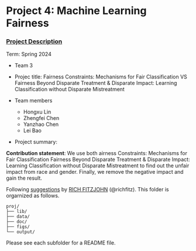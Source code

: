 # Project 4: Machine Learning Fairness

### [Project Description](doc/project4_desc.md)

Term: Spring 2024

+ Team 3
+ Projec title: Fairness Constraints: Mechanisms for Fair Classification VS Fairness Beyond Disparate Treatment & Disparate Impact: Learning Classification without Disparate Mistreatment
+ Team members
	+ Hongxu Lin
	+ Zhengfei Chen
	+ Yanzhao Chen
	+ Lei Bao

+ Project summary: 
	
**Contribution statement**: 
We use both airness Constraints: Mechanisms for Fair Classification Fairness Beyond Disparate Treatment & Disparate Impact: Learning Classification without Disparate Mistreatment to find out the unfair impact from race and gender. Finally, we remove the negative impact and gain the result.

Following [suggestions](http://nicercode.github.io/blog/2013-04-05-projects/) by [RICH FITZJOHN](http://nicercode.github.io/about/#Team) (@richfitz). This folder is orgarnized as follows.

```
proj/
├── lib/
├── data/
├── doc/
├── figs/
└── output/
```

Please see each subfolder for a README file.
